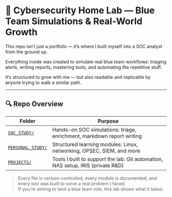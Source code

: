 # 🧠 Cybersecurity Home Lab — Blue Team Simulations & Real-World Growth

This repo isn’t just a portfolio — it’s where I built myself into a SOC analyst from the ground up.

Everything inside was created to simulate real blue team workflows: triaging alerts, writing reports, mastering tools, and automating the repetitive stuff.

It’s structured to grow with me — but also readable and replicable by anyone trying to walk a similar path.

---

## 🔍 Repo Overview

| Folder                                                                 | Purpose                                                                         |
| ---------------------------------------------------------------------- | ------------------------------------------------------------------------------- |
| [`SOC_STUDY/`](https://github.com/00rders/home-lab/tree/main/SOC_STUDY)              | Hands-on SOC simulations: triage, enrichment, markdown report writing           |
| [`PERSONAL_STUDY/`](https://github.com/00rders/home-lab/tree/main/PERSONAL_STUDY)    | Structured learning modules: Linux, networking, OPSEC, SIEM, and more           |
| [`PROJECTS/`](https://github.com/00rders/home-lab/tree/main/PROJECTS)                | Tools I built to support the lab: Git automation, NAS setup, IRIS (private R&D) |

> Every file is version-controlled, every module is documented, and every tool was built to solve a real problem I faced.  
> If you're aiming to land a blue team role, this lab shows what it takes.
